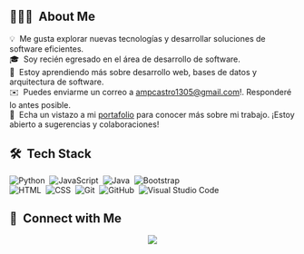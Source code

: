 ## 👨🏻‍💻 &nbsp;About Me

💡 &nbsp;Me gusta explorar nuevas tecnologías y desarrollar soluciones de software eficientes.\
🎓 &nbsp;Soy recién egresado en el área de desarrollo de software.\
🌱 &nbsp;Estoy aprendiendo más sobre desarrollo web, bases de datos y arquitectura de software.\
✉️ &nbsp;Puedes enviarme un correo a ampcastro1305@gmail.com!. Responderé lo antes posible.\
📄 &nbsp;Echa un vistazo a mi [portafolio](https://alvarparedes.netlify.app/) para conocer más sobre mi trabajo. ¡Estoy abierto a sugerencias y colaboraciones!

## 🛠 &nbsp;Tech Stack

![Python](https://img.shields.io/badge/-Python-05122A?style=flat&logo=python)&nbsp;
![JavaScript](https://img.shields.io/badge/-JavaScript-05122A?style=flat&logo=javascript)&nbsp;
![Java](https://img.shields.io/badge/-Java-05122A?style=flat&logo=Java&logoColor=FFA518)&nbsp;
![Bootstrap](https://img.shields.io/badge/-Bootstrap-05122A?style=flat&logo=bootstrap&logoColor=563D7C)\
![HTML](https://img.shields.io/badge/-HTML-05122A?style=flat&logo=HTML5)&nbsp;
![CSS](https://img.shields.io/badge/-CSS-05122A?style=flat&logo=CSS3&logoColor=1572B6)&nbsp;
![Git](https://img.shields.io/badge/-Git-05122A?style=flat&logo=git)&nbsp;
![GitHub](https://img.shields.io/badge/-GitHub-05122A?style=flat&logo=github)&nbsp;
![Visual Studio Code](https://img.shields.io/badge/-Visual%20Studio%20Code-05122A?style=flat&logo=visual-studio-code&logoColor=007ACC)&nbsp;

##  📨 &nbsp;Connect with Me

<p align="center">
<a href="https://www.linkedin.com/in/alvaropdev/">
  <img src="https://img.shields.io/badge/-Alvaro%20Paredes-0077B5?style=flat&logo=Linkedin&logoColor=white"/>
</a>
</p>

